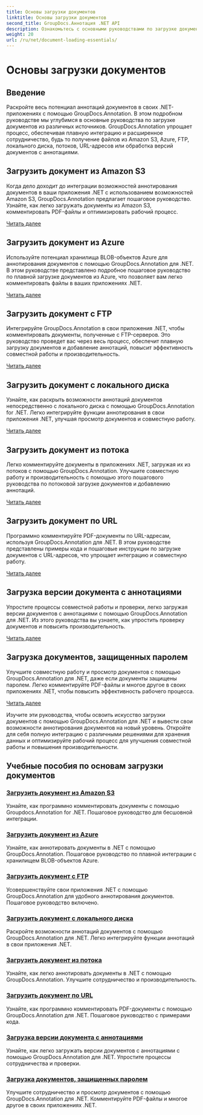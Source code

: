 ```yaml
---
title: Основы загрузки документов
linktitle: Основы загрузки документов
second_title: GroupDocs.Аннотация .NET API
description: Ознакомьтесь с основными руководствами по загрузке документов с помощью GroupDocs.Annotation .NET. Полная интеграция с Amazon S3, Azure, FTP, локальным диском, потоками и многим другим.
weight: 20
url: /ru/net/document-loading-essentials/
---
```


# Основы загрузки документов

## Введение

Раскройте весь потенциал аннотаций документов в своих .NET-приложениях с помощью GroupDocs.Annotation. В этом подробном руководстве мы углубимся в основные руководства по загрузке документов из различных источников. GroupDocs.Annotation упрощает процесс, обеспечивая плавную интеграцию и расширенное сотрудничество, будь то получение файлов из Amazon S3, Azure, FTP, локального диска, потоков, URL-адресов или обработка версий документов с аннотациями.

## Загрузить документ из Amazon S3
Когда дело доходит до интеграции возможностей аннотирования документов в ваши приложения .NET с использованием возможностей Amazon S3, GroupDocs.Annotation предлагает пошаговое руководство. Узнайте, как легко загружать документы из Amazon S3, комментировать PDF-файлы и оптимизировать рабочий процесс.

[Читать далее](./load-document-from-amazon-s3/)

## Загрузить документ из Azure
Используйте потенциал хранилища BLOB-объектов Azure для аннотирования документов с помощью GroupDocs.Annotation для .NET. В этом руководстве представлено подробное пошаговое руководство по плавной загрузке документов из Azure, что позволяет вам легко комментировать файлы в ваших приложениях .NET.

[Читать далее](./load-document-from-azure/)

## Загрузить документ с FTP
Интегрируйте GroupDocs.Annotation в свои приложения .NET, чтобы комментировать документы, полученные с FTP-серверов. Это руководство проведет вас через весь процесс, обеспечит плавную загрузку документов и добавление аннотаций, повысит эффективность совместной работы и производительность.

[Читать далее](./load-document-from-ftp/)

## Загрузить документ с локального диска
Узнайте, как раскрыть возможности аннотаций документов непосредственно с локального диска с помощью GroupDocs.Annotation for .NET. Легко интегрируйте функции аннотирования в свои приложения .NET, улучшая просмотр документов и совместную работу.

[Читать далее](./load-document-from-local-disk/)

## Загрузить документ из потока
Легко комментируйте документы в приложениях .NET, загружая их из потоков с помощью GroupDocs.Annotation. Улучшите совместную работу и производительность с помощью этого пошагового руководства по потоковой загрузке документов и добавлению аннотаций.

[Читать далее](./load-document-from-stream/)

## Загрузить документ по URL
Программно комментируйте PDF-документы по URL-адресам, используя GroupDocs.Annotation для .NET. В этом руководстве представлены примеры кода и пошаговые инструкции по загрузке документов с URL-адресов, что упрощает интеграцию и совместную работу.

[Читать далее](./load-document-from-url/)

## Загрузка версии документа с аннотациями
Упростите процессы совместной работы и проверки, легко загружая версии документов с аннотациями с помощью GroupDocs.Annotation для .NET. Из этого руководства вы узнаете, как упростить проверку документов и повысить производительность.

[Читать далее](./loading-annotated-document-version/)

## Загрузка документов, защищенных паролем
Улучшите совместную работу и просмотр документов с помощью GroupDocs.Annotation для .NET, даже если документы защищены паролем. Легко комментируйте PDF-файлы и многое другое в своих приложениях .NET, чтобы повысить эффективность рабочего процесса.

[Читать далее](./load-password-protected-documents/)

Изучите эти руководства, чтобы освоить искусство загрузки документов с помощью GroupDocs.Annotation для .NET и вывести свои возможности аннотирования документов на новый уровень. Откройте для себя полную интеграцию с различными решениями для хранения данных и оптимизируйте рабочий процесс для улучшения совместной работы и повышения производительности.
## Учебные пособия по основам загрузки документов
### [Загрузить документ из Amazon S3](./load-document-from-amazon-s3/)
Узнайте, как программно комментировать документы с помощью Groupdocs.Annotation for .NET. Пошаговое руководство для бесшовной интеграции.
### [Загрузить документ из Azure](./load-document-from-azure/)
Узнайте, как аннотировать документы в .NET с помощью GroupDocs.Annotation. Пошаговое руководство по плавной интеграции с хранилищем BLOB-объектов Azure.
### [Загрузить документ с FTP](./load-document-from-ftp/)
Усовершенствуйте свои приложения .NET с помощью GroupDocs.Annotation для удобного аннотирования документов. Пошаговое руководство включено.
### [Загрузить документ с локального диска](./load-document-from-local-disk/)
Раскройте возможности аннотаций документов с помощью GroupDocs.Annotation для .NET. Легко интегрируйте функции аннотаций в свои приложения .NET.
### [Загрузить документ из потока](./load-document-from-stream/)
Узнайте, как легко аннотировать документы в .NET с помощью GroupDocs.Annotation. Улучшите сотрудничество и производительность.
### [Загрузить документ по URL](./load-document-from-url/)
Узнайте, как программно комментировать PDF-документы с помощью GroupDocs.Annotation для .NET. Пошаговое руководство с примерами кода.
### [Загрузка версии документа с аннотациями](./loading-annotated-document-version/)
Узнайте, как легко загружать версии документов с аннотациями с помощью GroupDocs.Annotation для .NET. Упростите процессы сотрудничества и проверки.
### [Загрузка документов, защищенных паролем](./load-password-protected-documents/)
Улучшите сотрудничество и просмотр документов с помощью GroupDocs.Annotation для .NET. Комментируйте PDF-файлы и многое другое в своих приложениях .NET.
